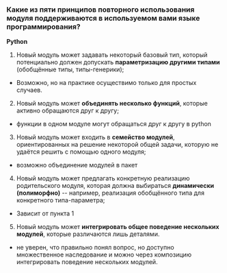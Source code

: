 ### Какие из пяти принципов повторного использования модуля поддерживаются в используемом вами языке программирования?

__Python__

1. Новый модуль может задавать некоторый базовый тип, который потенциально должен допускать **параметризацию другими типами** (обобщённые типы, типы-генерики);

- Возможно, но на практике осуществимо только для простых случаев.

2. Новый модуль может **объединять несколько функций**, которые активно обращаются друг к другу;

- функции в одном модуле могут обращаться друг к другу в python

3. Новый модуль может входить в **семейство модулей**, ориентированных на решение некоторой общей задачи, которую не удаётся решить с помощью одного модуля;

- возможно объединение модулей в пакет

4. Новый модуль может предлагать конкретную реализацию родительского модуля, которая должна выбираться **динамически (полиморфно)** -- например, реализация обобщённого типа для конкретного типа-параметра;

- Зависит от пункта 1

5. Новый модуль может **интегрировать общее поведение нескольких модулей**, которые различаются лишь деталями.

- не уверен, что правильно понял вопрос, но доступно множественное наследование и можно через композицию интегрировать поведение нескольких
модулей.